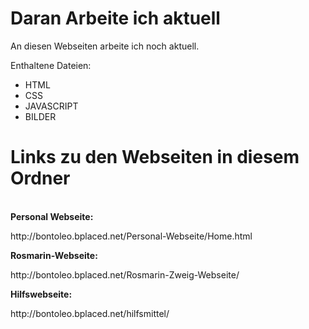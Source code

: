 # Daran Arbeite ich aktuell
An diesen Webseiten arbeite ich noch aktuell.

Enthaltene Dateien:

- HTML
- CSS
- JAVASCRIPT
- BILDER

<h1>Links zu den Webseiten in diesem Ordner</h1><br>
<b>Personal Webseite: </b><p>http://bontoleo.bplaced.net/Personal-Webseite/Home.html</p>
<b>Rosmarin-Webseite: </b><p>http://bontoleo.bplaced.net/Rosmarin-Zweig-Webseite/</p>
<b>Hilfswebseite:     </b><p>http://bontoleo.bplaced.net/hilfsmittel/</p>
